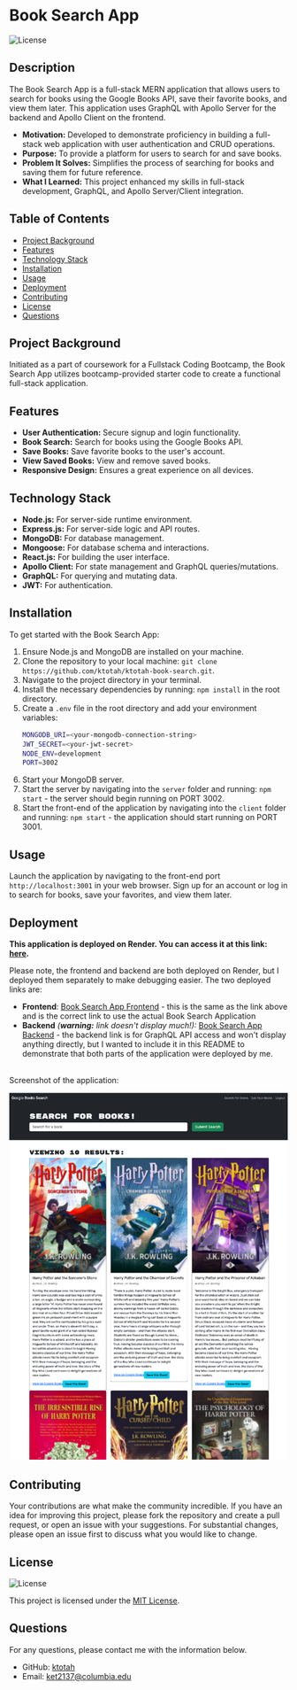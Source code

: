 # Book Search App

![License](https://img.shields.io/badge/License-MIT-blue.svg)

## Description
The Book Search App is a full-stack MERN application that allows users to search for books using the Google Books API, save their favorite books, and view them later. This application uses GraphQL with Apollo Server for the backend and Apollo Client on the frontend.

* **Motivation:** Developed to demonstrate proficiency in building a full-stack web application with user authentication and CRUD operations.
* **Purpose:** To provide a platform for users to search for and save books.
* **Problem It Solves:** Simplifies the process of searching for books and saving them for future reference.
* **What I Learned:** This project enhanced my skills in full-stack development, GraphQL, and Apollo Server/Client integration.

## Table of Contents

- [Project Background](#project-background)
- [Features](#features)
- [Technology Stack](#technology-stack)
- [Installation](#installation)
- [Usage](#usage)
- [Deployment](#deployment)
- [Contributing](#contributing)
- [License](#license)
- [Questions](#questions)

## Project Background
Initiated as a part of coursework for a Fullstack Coding Bootcamp, the Book Search App utilizes bootcamp-provided starter code to create a functional full-stack application.

## Features

- **User Authentication:** Secure signup and login functionality.
- **Book Search:** Search for books using the Google Books API.
- **Save Books:** Save favorite books to the user's account.
- **View Saved Books:** View and remove saved books.
- **Responsive Design:** Ensures a great experience on all devices.

## Technology Stack

- **Node.js:** For server-side runtime environment.
- **Express.js:** For server-side logic and API routes.
- **MongoDB:** For database management.
- **Mongoose:** For database schema and interactions.
- **React.js:** For building the user interface.
- **Apollo Client:** For state management and GraphQL queries/mutations.
- **GraphQL:** For querying and mutating data.
- **JWT:** For authentication.

## Installation 
To get started with the Book Search App:

1. Ensure Node.js and MongoDB are installed on your machine.
2. Clone the repository to your local machine: `git clone https://github.com/ktotah/ktotah-book-search.git`.
3. Navigate to the project directory in your terminal.
4. Install the necessary dependencies by running: `npm install` in the root directory.
5. Create a `.env` file in the root directory and add your environment variables:
    ```bash
    MONGODB_URI=<your-mongodb-connection-string>
    JWT_SECRET=<your-jwt-secret>
    NODE_ENV=development
    PORT=3002
    ```
6. Start your MongoDB server.
7. Start the server by navigating into the `server` folder and running: `npm start` - the server should begin running on PORT 3002.
8. Start the front-end of the application by navigating into the `client` folder and running: `npm start` - the application should start running on PORT 3001.

## Usage 
Launch the application by navigating to the front-end port `http://localhost:3001` in your web browser. Sign up for an account or log in to search for books, save your favorites, and view them later.

## Deployment
**This application is deployed on Render. You can access it at this link: [here](https://ktotah-book-search-frontend.onrender.com/).**

Please note, the frontend and backend are both deployed on Render, but I deployed them separately to make debugging easier. The two deployed links are:

- **Frontend**: [Book Search App Frontend](https://ktotah-book-search-frontend.onrender.com/) - this is the same as the link above and is the correct link to use the actual Book Search Application
- **Backend** *(**warning:** link doesn't display much!):* [Book Search App Backend](https://ktotah-book-search-backend.onrender.com/) - the backend link is for GraphQL API access and won't display anything directly, but I wanted to include it in this README to demonstrate that both parts of the application were deployed by me.


<br>
Screenshot of the application:

![Screenshot of the Book Search App, showcasing the search results page after searching for "Harry Potter". The results display various Harry Potter book covers along with their titles, authors, descriptions, and options to view more details on Google Books or save the book.](./assets/book-search-app.png)

## Contributing

Your contributions are what make the community incredible. If you have an idea for improving this project, please fork the repository and create a pull request, or open an issue with your suggestions. For substantial changes, please open an issue first to discuss what you would like to change.

## License
![License](https://img.shields.io/badge/License-MIT-blue.svg)

This project is licensed under the [MIT License](./LICENSE).

## Questions
For any questions, please contact me with the information below.

* GitHub: [ktotah](https://github.com/ktotah)
* Email: [ket2137@columbia.edu](mailto:ket2137@columbia.edu)